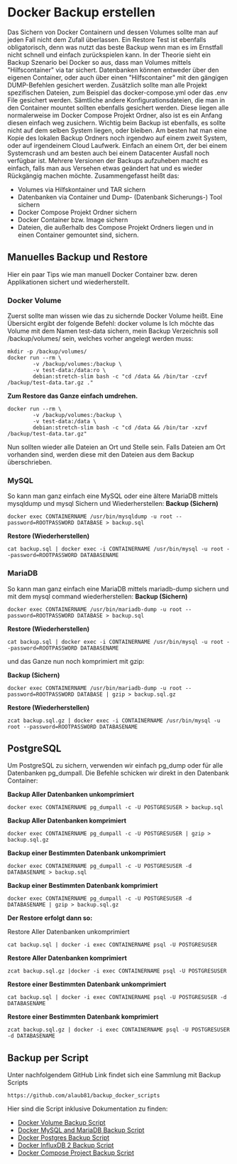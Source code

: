 # Docker Backup erstellen

Das Sichern von Docker Containern und dessen Volumes sollte man auf jeden Fall nicht dem Zufall überlassen. Ein Restore Test ist ebenfalls obligatorisch, denn was nutzt das beste Backup wenn man es im Ernstfall nicht schnell und einfach zurückspielen kann. In der Theorie sieht ein Backup Szenario bei Docker so aus, dass man Volumes mittels "Hilfscontainer" via tar sichert. Datenbanken können entweder über den eigenen Container, oder auch über einen "Hilfscontainer" mit den gängigen DUMP-Befehlen gesichert werden. Zusätzlich sollte man alle Projekt spezifischen Dateien, zum Beispiel das docker-compose.yml oder das .env File gesichert werden. Sämtliche andere Konfigurationsdateien, die man in den Container mountet sollten ebenfalls gesichert werden. Diese liegen alle normalerweise im Docker Compose Projekt Ordner, also ist es ein Anfang diesen einfach weg zusichern. Wichtig beim Backup ist ebenfalls, es sollte nicht auf dem selben System liegen, oder bleiben. Am besten hat man eine Kopie des lokalen Backup Ordners noch irgendwo auf einem zweit System, oder auf irgendeinem Cloud Laufwerk. Einfach an einem Ort, der bei einem Systemcrash und am besten auch bei einem Datacenter Ausfall noch verfügbar ist. Mehrere Versionen der Backups aufzuheben macht es einfach, falls man aus Versehen etwas geändert hat und es wieder Rückgängig machen möchte.
Zusammengefasst heißt das:

+ Volumes via Hilfskontainer und TAR sichern
+ Datenbanken via Container und Dump- (Datenbank Sicherungs-) Tool sichern
+ Docker Compose Projekt Ordner sichern
+ Docker Container bzw. Image sichern
+ Dateien, die außerhalb des Compose Projekt Ordners liegen und in einen Container gemountet sind, sichern.

## Manuelles Backup und Restore

Hier ein paar Tips wie man manuell Docker Container bzw. deren Applikationen sichert und wiederherstellt.
### Docker Volume
Zuerst sollte man wissen wie das zu sichernde Docker Volume heißt. Eine Übersicht ergibt der folgende Befehl:
    docker volume ls
Ich möchte das Volume mit dem Namen test-data sichern, mein Backup Verzeichnis soll /backup/volumes/ sein, welches vorher angelegt werden muss:

    mkdir -p /backup/volumes/
    docker run --rm \
            -v /backup/volumes:/backup \
            -v test-data:/data:ro \
            debian:stretch-slim bash -c "cd /data && /bin/tar -czvf /backup/test-data.tar.gz ."

**Zum Restore das Ganze einfach umdrehen.**

    docker run --rm \
            -v /backup/volumes:/backup \
            -v test-data:/data \
            debian:stretch-slim bash -c "cd /data && /bin/tar -xzvf /backup/test-data.tar.gz"

Nun sollten wieder alle Dateien an Ort und Stelle sein. Falls Dateien am Ort vorhanden sind, werden diese mit den Dateien aus dem Backup überschrieben. 

### MySQL
So kann man ganz einfach eine MySQL oder eine ältere MariaDB mittels mysqldump und mysql Sichern und Wiederherstellen: 
**Backup (Sichern)**
```
docker exec CONTAINERNAME /usr/bin/mysqldump -u root --password=ROOTPASSWORD DATABASE > backup.sql
```
**Restore (Wiederherstellen)**
```
cat backup.sql | docker exec -i CONTAINERNAME /usr/bin/mysql -u root --password=ROOTPASSWORD DATABASENAME
```

### MariaDB
So kann man ganz einfach eine MariaDB mittels mariadb-dump sichern und mit dem mysql command wiederherstellen:
**Backup (Sichern)**
```
docker exec CONTAINERNAME /usr/bin/mariadb-dump -u root --password=ROOTPASSWORD DATABASE > backup.sql
```
**Restore (Wiederherstellen)**
```
cat backup.sql | docker exec -i CONTAINERNAME /usr/bin/mysql -u root --password=ROOTPASSWORD DATABASENAME
```
und das Ganze nun noch komprimiert mit gzip:

**Backup (Sichern)**
```
docker exec CONTAINERNAME /usr/bin/mariadb-dump -u root --password=ROOTPASSWORD DATABASE | gzip > backup.sql.gz
```
**Restore (Wiederherstellen)**
```
zcat backup.sql.gz | docker exec -i CONTAINERNAME /usr/bin/mysql -u root --password=ROOTPASSWORD DATABASENAME
```

## PostgreSQL

Um PostgreSQL zu sichern, verwenden wir einfach pg_dump oder für alle Datenbanken pg_dumpall. Die Befehle schicken wir direkt in den Datenbank Container:

**Backup Aller Datenbanken unkomprimiert**
```
docker exec CONTAINERNAME pg_dumpall -c -U POSTGRESUSER > backup.sql
```
**Backup Aller Datenbanken komprimiert**
```
docker exec CONTAINERNAME pg_dumpall -c -U POSTGRESUSER | gzip > backup.sql.gz
```
**Backup einer Bestimmten Datenbank unkomprimiert**
```
docker exec CONTAINERNAME pg_dumpall -c -U POSTGRESUSER -d DATABASENAME > backup.sql
```
**Backup einer Bestimmten Datenbank komprimiert**
```
docker exec CONTAINERNAME pg_dumpall -c -U POSTGRESUSER -d DATABASENAME | gzip > backup.sql.gz
```
**Der Restore erfolgt dann so:**

Restore Aller Datenbanken unkomprimiert
```
cat backup.sql | docker -i exec CONTAINERNAME psql -U POSTGRESUSER
```
**Restore Aller Datenbanken komprimiert**
```
zcat backup.sql.gz |docker -i exec CONTAINERNAME psql -U POSTGRESUSER
```
**Restore einer Bestimmten Datenbank unkomprimiert**
```
cat backup.sql | docker -i exec CONTAINERNAME psql -U POSTGRESUSER -d DATABASENAME
```
**Restore einer Bestimmten Datenbank komprimiert**
```
zcat backup.sql.gz | docker -i exec CONTAINERNAME psql -U POSTGRESUSER -d DATABASENAME
```

## Backup per Script
Unter nachfolgendem GitHub Link findet sich eine Sammlung mit Backup Scripts

    https://github.com/alaub81/backup_docker_scripts

Hier sind die Script inklusive Dokumentation zu finden:

+ [Docker Volume Backup Script](https://www.laub-home.de/wiki/Docker_Volume_Backup_Script)
+ [Docker MySQL and MariaDB Backup Script](https://www.laub-home.de/wiki/Docker_MySQL_and_MariaDB_Backup_Script)
+ [Docker Postgres Backup Script](https://www.laub-home.de/wiki/Docker_Postgres_Backup_Script)
+ [Docker InfluxDB 2 Backup Script](https://www.laub-home.de/wiki/Docker_InfluxDB_2_Backup_Script)
+ [Docker Compose Project Backup Script](https://www.laub-home.de/wiki/Docker_Compose_Project_Backup_Script)

